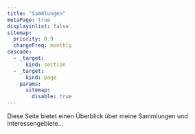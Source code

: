 ```yaml
---
title: "Sammlungen"
metaPage: true
displayinlist: false
sitemap:
  priority: 0.9
  changeFreq: monthly
cascade:
  - _target:
      kind: section
  - _target:
      kind: page
    params:
      sitemap:
        disable: true
---
```


Diese Seite bietet einen Überblick über meine Sammlungen und Interessengebiete...
